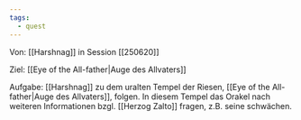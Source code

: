 ```yaml
---
tags:
  - quest
---
```

Von: [[Harshnag]] in Session [[250620]]

Ziel: [[Eye of the All-father|Auge des Allvaters]]

Aufgabe:
[[Harshnag]] zu dem uralten Tempel der Riesen, [[Eye of the All-father|Auge des Allvaters]], folgen. In diesem Tempel das Orakel nach weiteren Informationen bzgl. [[Herzog Zalto]] fragen, z.B. seine schwächen.